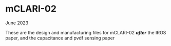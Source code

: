 # mCLARI-02

June 2023

These are the design and manufacturing files for mCLARI-02 ***after*** the IROS paper, and the capacitance and pvdf sensing paper





